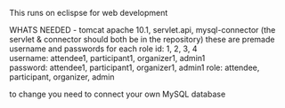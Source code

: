 This runs on eclispse for web development 

WHATS NEEDED - tomcat apache 10.1, servlet.api, mysql-connector (the servlet & connector should both be in the repository)
these are premade username and passwords for each role
id:  1, 2, 3, 4  
username:  attendee1, participant1, organizer1, admin1   
password:  attendee1, participant1, organizer1, admin1
role:  attendee, participant, organizer, admin


to change you need to connect your own MySQL database

